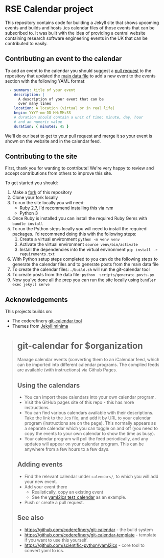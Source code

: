 # RSE Calendar project

This repository contains code for building a Jekyll site that shows upcoming
events and builds and hosts .ics calendar files of those events that can be
subscribed to. It was built with the idea of providing a central website
containing research software engineering events in the UK that can be
contributed to easily.

## Contributing an event to the calendar

To add an event to the calendar you should suggest a [pull
request](https://docs.github.com/en/pull-requests/collaborating-with-pull-requests/proposing-changes-to-your-work-with-pull-requests/creating-a-pull-request?tool=webui)
to the repository that updated the [main data file](./_data/main.yaml) to add a new
event to the events section with the following YAML format:

```yaml
  - summary: title of your event
    description: |
      A description of your event that can be
      over many lines
    location: A location (virtual or in real life)
    begin: YYYY-mm-DD HH:MM:SS
    # duration should contain a unit of time: minute, day, hour 
    # and an numeric value
    duration: { minutes: 45 }
```

We'll do our best to get to your pull request and merge it so your event is
shown on the website and in the calendar feed.

## Contributing to the site

First, thank you for wanting to contribute! We're very happy to review and
accept contributions from others to improve this site.

To get started you should:

1. Make a [fork](https://github.com/Sparrow0hawk/git-calendar-test/fork) of this
   repository
2. Clone your fork locally
3. To run the site locally you will need:
    -  Ruby 2.7, I'd recommend installing this via
       [rvm](https://github.com/rvm/rvm)
    - Python 3
4. Once Ruby is installed you can install the required Ruby Gems with `bundle
   install`
5. To run the Python steps locally you will need to install the required
   packages. I'd recommend doing this with the following steps:
   1. Create a virtual environment `python -m venv venv`
   2. Activate the virtual environment `source venv/bin/activate`
   3. Install the dependencies into the virtual environment `pip install -r
      requirements.txt` 
6. With Python setup steps completed to you can do the following steps to
   generate the calendar files and to generate posts from the main data file
7. To create the calendar files: `./build.sh` will run the git-calendar tool
8. To create posts from the data file: `python _scripts/generate_posts.py`
9. Now you've done all the prep you can run the site locally using `bundler exec
   jekyll serve`

## Acknowledgements

This projects builds on:

- The coderefinery [git-calendar tool](https://github.com/coderefinery/git-calendar-template)
- Themes from [Jekyll minima](https://github.com/jekyll/minima)
>  # git-calendar for $organization
>
>  Manage calendar events (converting them to an iCalendar feed, which
>  can be imported into different calendar programs.  The complied feeds
>  are available (with instructions) via Github Pages.
>
>  ## Using the calendars
>
>  - You can import these calendars into your own calendar program.
>  - Visit the GitHub pages site of this repo - this has more
>    instructions.
>  - You can find various calendars available with their descriptions.
>    Take the link to the .ics file, and add it by URL to your calendar
>    program (instructions are on the page).  This normally appears as a
>    separate calendar which you can toggle on and off (you need to copy
>    the events to your own calendar to show the time as busy).
>  - Your calendar program will poll the feed periodically, and any
>    updates will appear on your calendar program.  This can be anywhere
>    from a few hours to a few days.
>
>
>  ## Adding events
>
>  - Find the relevant calendar under `calendars/`, to which you will add
>    your new event.
>  - Add your event there
>    - Realistically, copy an existing event
>    - See the [yaml2ics
>      test_calendar](https://github.com/scientific-python/yaml2ics/blob/main/example/>test_calendar.yaml)
>      as an example.
>  - Push or create a pull request.
>
>
>  ## See also
>
>  - https://github.com/coderefinery/git-calendar - the build system
>  - https://github.com/coderefinery/git-calendar-template - template if
>    you want to use this yourself.
>  - https://github.com/scientific-python/yaml2ics - core tool to convert
>    yaml to ics.
>
